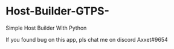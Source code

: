 # Host-Builder-GTPS-
Simple Host Builder With Python

If you found bug on this app, pls chat me on discord Axxet#9654
